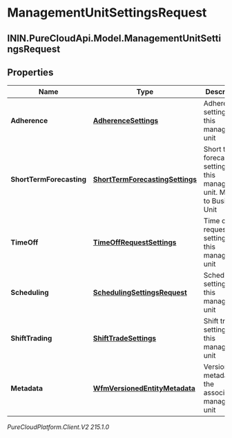 # ManagementUnitSettingsRequest

## ININ.PureCloudApi.Model.ManagementUnitSettingsRequest

## Properties

|Name | Type | Description | Notes|
|------------ | ------------- | ------------- | -------------|
| **Adherence** | [**AdherenceSettings**](AdherenceSettings) | Adherence settings for this management unit | [optional] |
| **ShortTermForecasting** | [**ShortTermForecastingSettings**](ShortTermForecastingSettings) | Short term forecasting settings for this management unit.  Moving to Business Unit | [optional] |
| **TimeOff** | [**TimeOffRequestSettings**](TimeOffRequestSettings) | Time off request settings for this management unit | [optional] |
| **Scheduling** | [**SchedulingSettingsRequest**](SchedulingSettingsRequest) | Scheduling settings for this management unit | [optional] |
| **ShiftTrading** | [**ShiftTradeSettings**](ShiftTradeSettings) | Shift trade settings for this management unit | [optional] |
| **Metadata** | [**WfmVersionedEntityMetadata**](WfmVersionedEntityMetadata) | Version info metadata for the associated management unit | |



_PureCloudPlatform.Client.V2 215.1.0_
